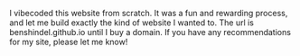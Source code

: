 I vibecoded this website from scratch. It was a fun and rewarding process, and let me build exactly the kind of website I wanted to.  The url is benshindel.github.io until I buy a domain.  If you have any recommendations for my site, please let me know!
